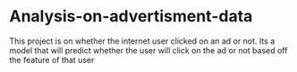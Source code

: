 # Analysis-on-advertisment-data
This project is on whether the internet user clicked on an ad or not. Its a model that will predict whether the user will click on the ad or not based off the feature of that user
